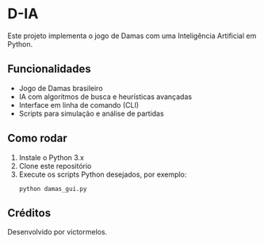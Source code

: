 # D-IA

Este projeto implementa o jogo de Damas com uma Inteligência Artificial em Python.

## Funcionalidades

- Jogo de Damas brasileiro
- IA com algoritmos de busca e heurísticas avançadas
- Interface em linha de comando (CLI)
- Scripts para simulação e análise de partidas

## Como rodar

1. Instale o Python 3.x
2. Clone este repositório
3. Execute os scripts Python desejados, por exemplo:
   ```
   python damas_gui.py
   ```

## Créditos

Desenvolvido por victormelos.
